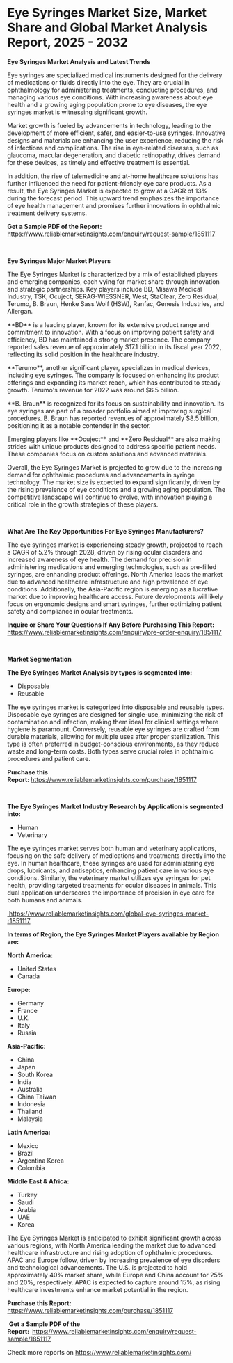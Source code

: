 <p><h1>Eye Syringes Market Size, Market Share and Global Market Analysis Report, 2025 - 2032</h1></p><p><strong>Eye Syringes Market Analysis and Latest Trends</strong></p>
<p><p>Eye syringes are specialized medical instruments designed for the delivery of medications or fluids directly into the eye. They are crucial in ophthalmology for administering treatments, conducting procedures, and managing various eye conditions. With increasing awareness about eye health and a growing aging population prone to eye diseases, the eye syringes market is witnessing significant growth. </p><p>Market growth is fueled by advancements in technology, leading to the development of more efficient, safer, and easier-to-use syringes. Innovative designs and materials are enhancing the user experience, reducing the risk of infections and complications. The rise in eye-related diseases, such as glaucoma, macular degeneration, and diabetic retinopathy, drives demand for these devices, as timely and effective treatment is essential.</p><p>In addition, the rise of telemedicine and at-home healthcare solutions has further influenced the need for patient-friendly eye care products. As a result, the Eye Syringes Market is expected to grow at a CAGR of 13% during the forecast period. This upward trend emphasizes the importance of eye health management and promises further innovations in ophthalmic treatment delivery systems.</p></p>
<p><strong>Get a Sample PDF of the Report:&nbsp;</strong> <a href="https://www.reliablemarketinsights.com/enquiry/request-sample/1851117?utm_campaign=2010&utm_medium=2&utm_source=Github&utm_content=ia&utm_term=07012025&utm_id=eye-syringes">https://www.reliablemarketinsights.com/enquiry/request-sample/1851117</a></p>
<p>&nbsp;</p>
<p><strong>Eye Syringes Major Market Players</strong></p>
<p><p>The Eye Syringes Market is characterized by a mix of established players and emerging companies, each vying for market share through innovation and strategic partnerships. Key players include BD, Misawa Medical Industry, TSK, Ocuject, SERAG-WIESSNER, West, StaClear, Zero Residual, Terumo, B. Braun, Henke Sass Wolf (HSW), Ranfac, Genesis Industries, and Allergan.</p><p>**BD** is a leading player, known for its extensive product range and commitment to innovation. With a focus on improving patient safety and efficiency, BD has maintained a strong market presence. The company reported sales revenue of approximately $17.1 billion in its fiscal year 2022, reflecting its solid position in the healthcare industry.</p><p>**Terumo**, another significant player, specializes in medical devices, including eye syringes. The company is focused on enhancing its product offerings and expanding its market reach, which has contributed to steady growth. Terumo's revenue for 2022 was around $6.5 billion.</p><p>**B. Braun** is recognized for its focus on sustainability and innovation. Its eye syringes are part of a broader portfolio aimed at improving surgical procedures. B. Braun has reported revenues of approximately $8.5 billion, positioning it as a notable contender in the sector.</p><p>Emerging players like **Ocuject** and **Zero Residual** are also making strides with unique products designed to address specific patient needs. These companies focus on custom solutions and advanced materials.</p><p>Overall, the Eye Syringes Market is projected to grow due to the increasing demand for ophthalmic procedures and advancements in syringe technology. The market size is expected to expand significantly, driven by the rising prevalence of eye conditions and a growing aging population. The competitive landscape will continue to evolve, with innovation playing a critical role in the growth strategies of these players.</p></p>
<p>&nbsp;</p>
<p><strong>What Are The Key Opportunities For Eye Syringes Manufacturers?</strong></p>
<p><p>The eye syringes market is experiencing steady growth, projected to reach a CAGR of 5.2% through 2028, driven by rising ocular disorders and increased awareness of eye health. The demand for precision in administering medications and emerging technologies, such as pre-filled syringes, are enhancing product offerings. North America leads the market due to advanced healthcare infrastructure and high prevalence of eye conditions. Additionally, the Asia-Pacific region is emerging as a lucrative market due to improving healthcare access. Future developments will likely focus on ergonomic designs and smart syringes, further optimizing patient safety and compliance in ocular treatments.</p></p>
<p><strong>Inquire or Share Your Questions If Any Before Purchasing This Report:</strong> <a href="https://www.reliablemarketinsights.com/enquiry/pre-order-enquiry/1851117?utm_campaign=2010&utm_medium=2&utm_source=Github&utm_content=ia&utm_term=07012025&utm_id=eye-syringes">https://www.reliablemarketinsights.com/enquiry/pre-order-enquiry/1851117</a></p>
<p>&nbsp;</p>
<p><strong>Market Segmentation</strong></p>
<p><strong>The Eye Syringes Market Analysis by types is segmented into:</strong></p>
<p><ul><li>Disposable</li><li>Reusable</li></ul></p>
<p><p>The eye syringes market is categorized into disposable and reusable types. Disposable eye syringes are designed for single-use, minimizing the risk of contamination and infection, making them ideal for clinical settings where hygiene is paramount. Conversely, reusable eye syringes are crafted from durable materials, allowing for multiple uses after proper sterilization. This type is often preferred in budget-conscious environments, as they reduce waste and long-term costs. Both types serve crucial roles in ophthalmic procedures and patient care.</p></p>
<p><strong>Purchase this Report:&nbsp;</strong><a href="https://www.reliablemarketinsights.com/purchase/1851117?utm_campaign=2010&utm_medium=2&utm_source=Github&utm_content=ia&utm_term=07012025&utm_id=eye-syringes">https://www.reliablemarketinsights.com/purchase/1851117</a></p>
<p>&nbsp;</p>
<p><strong>The Eye Syringes Market Industry Research by Application is segmented into:</strong></p>
<p><ul><li>Human</li><li>Veterinary</li></ul></p>
<p><p>The eye syringes market serves both human and veterinary applications, focusing on the safe delivery of medications and treatments directly into the eye. In human healthcare, these syringes are used for administering eye drops, lubricants, and antiseptics, enhancing patient care in various eye conditions. Similarly, the veterinary market utilizes eye syringes for pet health, providing targeted treatments for ocular diseases in animals. This dual application underscores the importance of precision in eye care for both humans and animals.</p></p>
<p><a href="https://www.reliablemarketinsights.com/global-eye-syringes-market-r1851117?utm_campaign=2010&utm_medium=2&utm_source=Github&utm_content=ia&utm_term=07012025&utm_id=eye-syringes">&nbsp;https://www.reliablemarketinsights.com/global-eye-syringes-market-r1851117</a></p>
<p><strong>In terms of Region, the Eye Syringes Market Players available by Region are:</strong></p>
<p>
    <p> <strong> North America: </strong>
        <ul>
            <li>United States</li>
            <li>Canada</li>
        </ul>
        </p> 
    <p> <strong> Europe: </strong>
        <ul>
            <li>Germany</li>
            <li>France</li>
            <li>U.K.</li>
            <li>Italy</li>
            <li>Russia</li>
        </ul>
        </p> 
    <p> <strong> Asia-Pacific: </strong>
        <ul>
            <li>China</li>
            <li>Japan</li>
            <li>South Korea</li>
            <li>India</li>
            <li>Australia</li>
            <li>China Taiwan</li>
            <li>Indonesia</li>
            <li>Thailand</li>
            <li>Malaysia</li>
        </ul>
        </p> 
    <p> <strong> Latin America: </strong>
        <ul>
            <li>Mexico</li>
            <li>Brazil</li>
            <li>Argentina Korea</li>
            <li>Colombia</li>
        </ul>
        </p> 
    <p> <strong> Middle East & Africa: </strong>
        <ul>
            <li>Turkey</li>
            <li>Saudi</li>
            <li>Arabia</li>
            <li>UAE</li>
            <li>Korea</li>
        </ul>
    </p>
    </p>
<p><p>The Eye Syringes Market is anticipated to exhibit significant growth across various regions, with North America leading the market due to advanced healthcare infrastructure and rising adoption of ophthalmic procedures. APAC and Europe follow, driven by increasing prevalence of eye disorders and technological advancements. The U.S. is projected to hold approximately 40% market share, while Europe and China account for 25% and 20%, respectively. APAC is expected to capture around 15%, as rising healthcare investments enhance market potential in the region.</p></p>
<p><strong>Purchase this Report: </strong><a href="https://www.reliablemarketinsights.com/purchase/1851117?utm_campaign=2010&utm_medium=2&utm_source=Github&utm_content=ia&utm_term=07012025&utm_id=eye-syringes">https://www.reliablemarketinsights.com/purchase/1851117</a></p>
<p>&nbsp;<strong>Get a Sample PDF of the Report:&nbsp;&nbsp;</strong><a href="https://www.reliablemarketinsights.com/enquiry/request-sample/1851117?utm_campaign=2010&utm_medium=2&utm_source=Github&utm_content=ia&utm_term=07012025&utm_id=eye-syringes">https://www.reliablemarketinsights.com/enquiry/request-sample/1851117</a></p>
<p><strong></strong></p>
<p>Check more reports on <a href="https://www.reliablemarketinsights.com/?utm_campaign=2010&utm_medium=2&utm_source=Github&utm_content=ia&utm_term=07012025&utm_id=eye-syringes">https://www.reliablemarketinsights.com/</a></p>